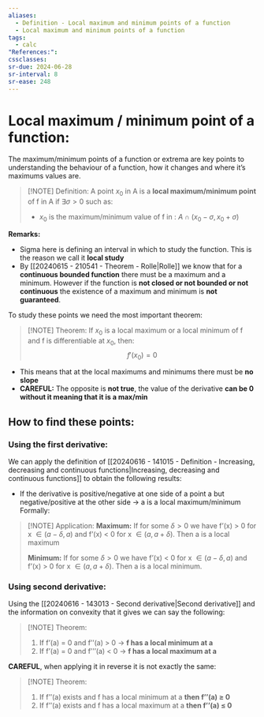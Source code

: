 ```yaml
---
aliases:
  - Definition - Local maximum and minimum points of a function
  - Local maximum and minimum points of a function
tags:
  - calc
"References:": 
cssclasses: 
sr-due: 2024-06-28
sr-interval: 8
sr-ease: 248
---
```

# Local maximum / minimum point of a function: 

The maximum/minimum points of a function or extrema are key points to understanding the behaviour of a function, how it changes and where it’s maximums values are. 

> [!NOTE] Definition: 
> A point $x_0$ in A is a **local maximum/minimum point** of f in A if $\exists \sigma  > 0$ such as: 
> + $x_0$ is the maximum/minimum value of f in : $A\cap(x_0 - \sigma, x_0 + \sigma)$

**Remarks:**
+ Sigma here is defining an interval in which to study the function. This is the reason we call it **local study**
+ By [[20240615 - 210541 - Theorem - Rolle|Rolle]] we know that for a **continuous bounded function** there must be a maximum and a minimum. However if the function is **not closed or not bounded or not continuous** the existence of a maximum and minimum is **not guaranteed**.

To study these points we need the most important theorem: 

> [!NOTE] Theorem:
> If $x_0$ is a local maximum or a local minimum of f and f is differentiable at $x_0$, then: 
> $$
> f'(x_0) = 0
> $$
+ This means that at the local maximums and minimums there must be **no slope**
+ **CAREFUL:** The opposite is **not true**, the value of the derivative **can be 0 without it meaning that it is a max/min**

## How to find these points: 

### Using the first derivative: 
We can apply the definition of [[20240616 - 141015 - Definition - Increasing, decreasing and continuous functions|Increasing, decreasing and continuous functions]] to obtain the following results: 

+ If the derivative is positive/negative at one side of a point a but negative/positive at the other side → a is a local maximum/minimum
Formally: 

> [!NOTE] Application: 
> **Maximum:**
> If for some $\delta > 0$ we have f’(x) > 0 for x $\in (a - \delta,a)$ and f’(x) < 0 for x $\in (a, a + \delta)$. Then a is a local maximum
>  
>  **Minimum:**
>  If for some $\delta > 0$ we have f’(x) < 0 for x $\in (a - \delta,a)$ and f’(x) > 0 for x $\in (a, a + \delta)$. Then a is a local minimum.


### Using second derivative: 
Using the [[20240616 - 143013 - Second derivative|Second derivative]] and the information on convexity that it gives we can say the following: 

> [!NOTE] Theorem:  
> 1. If f’(a) = 0 and f’’(a) > 0 → **f has a local minimum at a**
> 2. If f’(a) = 0 and f’’’(a) < 0 → **f has a local maximum at a**

**CAREFUL**, when applying it in reverse it is not exactly the same: 

> [!NOTE] Theorem: 
> 1. If f’’(a) exists and f has a local minimum at a **then f’’(a) ≥ 0**
> 2. If f’’(a) exists and f has a local maximum at a **then f’’(a) ≤ 0**



